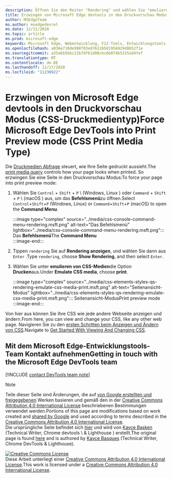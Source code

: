 ```yaml
---
description: Öffnen Sie den Reiter "Rendering" und wählen Sie "emulieren von CSS-Medien" > "Drucken".
title: Erzwingen von Microsoft Edge devtools in den Druckvorschau Modus (CSS-Druckmedientyp)
author: MSEdgeTeam
ms.author: msedgedevrel
ms.date: 12/11/2020
ms.topic: article
ms.prod: microsoft-edge
keywords: Microsoft Edge, Webentwicklung, F12-Tools, Entwicklungstools
ms.openlocfilehash: a036e710de998f03e876126581956929d8652f1e
ms.sourcegitcommit: a35a6b5bbc21b7df61d08cbc6b074b5325ad4fef
ms.translationtype: MT
ms.contentlocale: de-DE
ms.lasthandoff: 12/17/2020
ms.locfileid: "11230922"
---
```

<!-- Copyright Kayce Basques 

   Licensed under the Apache License, Version 2.0 (the "License");
   you may not use this file except in compliance with the License.
   You may obtain a copy of the License at

       https://www.apache.org/licenses/LICENSE-2.0

   Unless required by applicable law or agreed to in writing, software
   distributed under the License is distributed on an "AS IS" BASIS,
   WITHOUT WARRANTIES OR CONDITIONS OF ANY KIND, either express or implied.
   See the License for the specific language governing permissions and
   limitations under the License.  -->

# <span data-ttu-id="d5266-104">Erzwingen von Microsoft Edge devtools in den Druckvorschau Modus (CSS-Druckmedientyp)</span><span class="sxs-lookup"><span data-stu-id="d5266-104">Force Microsoft Edge DevTools into Print Preview mode (CSS Print Media Type)</span></span>  

<span data-ttu-id="d5266-105">Die [Druckmedien Abfrage][MDNUsingMediaQueries] steuert, wie Ihre Seite gedruckt aussieht.</span><span class="sxs-lookup"><span data-stu-id="d5266-105">The [print media query][MDNUsingMediaQueries] controls how your page looks when printed.</span></span>  <span data-ttu-id="d5266-106">So erzwingen Sie eine Seite in den Druckvorschau Modus:</span><span class="sxs-lookup"><span data-stu-id="d5266-106">To force your page into print preview mode:</span></span>  

1.  <span data-ttu-id="d5266-107">Wählen Sie `Control` + `Shift` + `P` \ (Windows, Linux \) oder `Command` + `Shift` + `P` \ (macOS \) aus, um das **Befehlsmenü**zu öffnen.</span><span class="sxs-lookup"><span data-stu-id="d5266-107">Select `Control`+`Shift`+`P` \(Windows, Linux\) or `Command`+`Shift`+`P` \(macOS\) to open the **Command Menu**.</span></span>  
    
    :::image type="complex" source="../media/css-console-command-menu-rendering.msft.png" alt-text="Das Befehlsmenü" lightbox="../media/css-console-command-menu-rendering.msft.png":::
       <span data-ttu-id="d5266-109">Das **Befehlsmenü**</span><span class="sxs-lookup"><span data-stu-id="d5266-109">The **Command Menu**</span></span>  
    :::image-end:::  
    
1.  <span data-ttu-id="d5266-110">Tippen `rendering` Sie auf **Rendering anzeigen**, und wählen Sie dann aus `Enter` .</span><span class="sxs-lookup"><span data-stu-id="d5266-110">Type `rendering`, choose **Show Rendering**, and then select `Enter`.</span></span>  
1.  <span data-ttu-id="d5266-111">Wählen Sie unter **emulieren von CSS-Medien**die Option **Drucken**aus.</span><span class="sxs-lookup"><span data-stu-id="d5266-111">Under **Emulate CSS media**, choose **print**.</span></span>  
    
    :::image type="complex" source="../media/css-elements-styles-qs-rendering-emulate-css-media-print.msft.png" alt-text="Seitenansicht-Modus" lightbox="../media/css-elements-styles-qs-rendering-emulate-css-media-print.msft.png":::
       <span data-ttu-id="d5266-113">Seitenansicht-Modus</span><span class="sxs-lookup"><span data-stu-id="d5266-113">Print preview mode</span></span>  
    :::image-end:::  
    
<span data-ttu-id="d5266-114">Von hier aus können Sie Ihre CSS wie jede andere Webseite anzeigen und ändern.</span><span class="sxs-lookup"><span data-stu-id="d5266-114">From here, you can view and change your CSS, like any other web page.</span></span>  <span data-ttu-id="d5266-115">Navigieren Sie zu den [ersten Schritten beim Anzeigen und Ändern von CSS][DevToolsCSSGetStarted].</span><span class="sxs-lookup"><span data-stu-id="d5266-115">Navigate to [Get Started With Viewing And Changing CSS][DevToolsCSSGetStarted].</span></span>  

## <span data-ttu-id="d5266-116">Mit dem Microsoft Edge-Entwicklungstools-Team Kontakt aufnehmen</span><span class="sxs-lookup"><span data-stu-id="d5266-116">Getting in touch with the Microsoft Edge DevTools team</span></span>  

[!INCLUDE [contact DevTools team note](../includes/contact-devtools-team-note.md)]  

<!-- links -->  

[MicrosoftEdgeDevTools]: ../../devtools-guide-chromium/index.md "Microsoft Edge (Chrom)-Entwicklertools | Microsoft docs"  
[DevToolsCSSGetStarted]: ./index.md "Erste Schritte mit dem anzeigen und Ändern von CSS | Microsoft docs"  

[MDNUsingMediaQueries]: https://developer.mozilla.org/docs/Web/CSS/Media_Queries/Using_media_queries "Verwenden von medienabfragen | MDN"  

> [!NOTE]
> <span data-ttu-id="d5266-120">Teile dieser Seite sind Änderungen, die auf [von Google erstellten und freigegebenen][GoogleSitePolicies] Werken basieren und gemäß den in der [Creative Commons Attribution 4.0 International License][CCA4IL] beschriebenen Bestimmungen verwendet werden.</span><span class="sxs-lookup"><span data-stu-id="d5266-120">Portions of this page are modifications based on work created and [shared by Google][GoogleSitePolicies] and used according to terms described in the [Creative Commons Attribution 4.0 International License][CCA4IL].</span></span>  
> <span data-ttu-id="d5266-121">Die ursprüngliche Seite befindet sich [hier](https://developers.google.com/web/tools/chrome-devtools/css/print-preview) und wird von [Kayce Basken][KayceBasques] (Technical Writer, Chrome devtools \ & Lighthouse \) erstellt.</span><span class="sxs-lookup"><span data-stu-id="d5266-121">The original page is found [here](https://developers.google.com/web/tools/chrome-devtools/css/print-preview) and is authored by [Kayce Basques][KayceBasques] \(Technical Writer, Chrome DevTools \& Lighthouse\).</span></span>  

[![Creative Commons License][CCby4Image]][CCA4IL]  
<span data-ttu-id="d5266-123">Diese Arbeit unterliegt einer [Creative Commons Attribution 4.0 International License][CCA4IL].</span><span class="sxs-lookup"><span data-stu-id="d5266-123">This work is licensed under a [Creative Commons Attribution 4.0 International License][CCA4IL].</span></span>  

[CCA4IL]: https://creativecommons.org/licenses/by/4.0  
[CCby4Image]: https://i.creativecommons.org/l/by/4.0/88x31.png  
[GoogleSitePolicies]: https://developers.google.com/terms/site-policies  
[KayceBasques]: https://developers.google.com/web/resources/contributors/kaycebasques  
